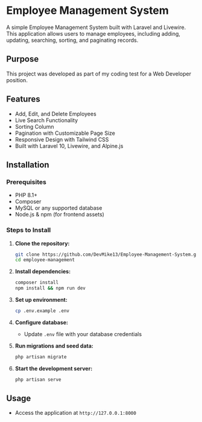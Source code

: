 # Employee Management System

A simple Employee Management System built with Laravel and Livewire. This application allows users to manage employees, including adding, updating, searching, sorting, and paginating records.

## Purpose
This project was developed as part of my coding test for a Web Developer position.

## Features

- Add, Edit, and Delete Employees
- Live Search Functionality
- Sorting Column
- Pagination with Customizable Page Size
- Responsive Design with Tailwind CSS
- Built with Laravel 10, Livewire, and Alpine.js

## Installation

### Prerequisites

- PHP 8.1+
- Composer
- MySQL or any supported database
- Node.js & npm (for frontend assets)

### Steps to Install

1. **Clone the repository:**
   ```sh
   git clone https://github.com/DevMike13/Employee-Management-System.git
   cd employee-management
   ```

2. **Install dependencies:**
   ```sh
   composer install
   npm install && npm run dev
   ```

3. **Set up environment:**
   ```sh
   cp .env.example .env
   ```

4. **Configure database:**
   - Update `.env` file with your database credentials

5. **Run migrations and seed data:**
   ```sh
   php artisan migrate
   ```

6. **Start the development server:**
   ```sh
   php artisan serve
   ```

## Usage
- Access the application at `http://127.0.0.1:8000`

